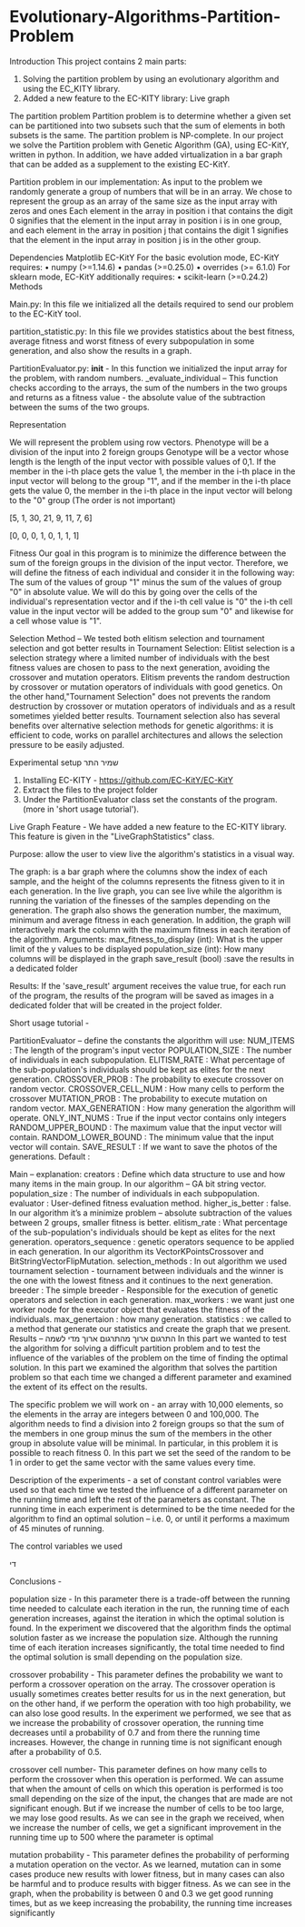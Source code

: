 # Evolutionary-Algorithms-Partition-Problem
Introduction 
This project contains 2 main parts:
1. Solving the partition problem by using an evolutionary algorithm and using the EC_KITY library.
2. Added a new feature to the EC-KITY library: Live graph

The partition problem
Partition problem is to determine whether a given set can be partitioned into two subsets such that the sum of elements in both subsets is the same. 
The partition problem is NP-complete.
In our project we solve the Partition problem with Genetic Algorithm (GA), using EC-KitY, written in python.
In addition, we have added virtualization in a bar graph that can be added as a supplement to the existing EC-KitY.









Partition problem in our implementation:
As input to the problem we randomly generate a group of numbers that will be in an array. We chose to represent the group as an array of the same size as the input array with zeros and ones Each element in the array in position i that contains the digit 0 signifies that the element in the input array in position i is in one group, and each element in the array in position j that contains the digit 1 signifies that the element in the input array in position j is in the other group.


Dependencies
Matplotlib
EC-KitY
For the basic evolution mode, EC-KitY requires:
•	numpy (>=1.14.6)
•	pandas (>=0.25.0)
•	overrides (>= 6.1.0)
For sklearn mode, EC-KitY additionally requires:
•	scikit-learn (>=0.24.2)
Methods

Main.py:
In this file we initialized all the details required to send our problem to the EC-KitY tool. 

partition_statistic.py:
In this file we provides statistics about the best fitness, average fitness and worst fitness of every subpopulation in some generation, and also show the results in a graph.

PartitionEvaluator.py:
__init__ - In this function we initialized the input array for the problem, with random numbers.
_evaluate_individual – This function checks according to the arrays, the sum of the numbers in the two groups and returns as a fitness value - the absolute value of the subtraction between the sums of the two groups.







Representation

We will represent the problem using row vectors.
Phenotype will be a division of the input into 2 foreign groups
Genotype will be a vector whose length is the length of the input vector with possible values of 0,1. If the member in the i-th place gets the value 1, the member in the i-th place in the input vector will belong to the group "1", and if the member in the i-th place gets the value 0, the member in the i-th place in the input vector will belong to the "0" group (The order is not important)


[5, 1, 30, 21, 9, 11, 7, 6]
		


[0, 0, 0, 1, 0, 1, 1, 1]

Fitness
Our goal in this program is to minimize the difference between the sum of the foreign groups in the division of the input vector. Therefore, we will define the fitness of each individual and consider it in the following way:
The sum of the values of group "1" minus the sum of the values of group "0" in absolute value.
We will do this by going over the cells of the individual's representation vector and if the i-th cell value is "0" the i-th cell value in the input vector will be added to the group sum "0" and likewise for a cell whose value is "1".
 

Selection Method – 
We tested both elitism selection and tournament selection and got better results in Tournament Selection:
Elitist selection is a selection strategy where a limited number of individuals with the best fitness values are chosen to pass to the next generation, avoiding the crossover and mutation operators. Elitism prevents the random destruction by crossover or mutation operators of individuals with good genetics. On the other hand,"Tournament Selection" does not prevents the random destruction by crossover or mutation operators of individuals and as a result sometimes yielded better results.
Tournament selection also has several benefits over alternative selection methods for genetic algorithms: it is efficient to code, works on parallel architectures and allows the selection pressure to be easily adjusted.








Experimental setup
שמיר התר
 1. Installing EC-KITY - https://github.com/EC-KitY/EC-KitY
 2. Extract the files to the project folder
 3. Under the PartitionEvaluator class set the constants of the program. (more            in 'short usage tutorial').

Live Graph Feature -
We have added a new feature to the EC-KITY library.
This feature is given in the "LiveGraphStatistics" class.

Purpose: allow the user to view live the algorithm's statistics in a visual way.

The graph: is a bar graph where the columns show the index of each sample, and the height of the columns represents the fitness given to it in each generation.
In the live graph, you can see live while the algorithm is running the variation of the finesses of the samples depending on the generation. The graph also shows the generation number, the maximum, minimum and average fitness in each generation. In addition, the graph will interactively mark the column with the maximum fitness in each iteration of the algorithm. 
Arguments:
max_fitness_to_display (int): What is the upper limit of the y values to be displayed
population_size (int): How many columns will be displayed in the graph
save_result (bool) :save the results in a dedicated folder

Results:
If the 'save_result' argument receives the value true, for each run of the program, the results of the program will be saved as images in a dedicated folder that will be created in the project folder.
	






Short usage tutorial  - 

PartitionEvaluator – define the constants the algorithm will use:
	NUM_ITEMS :  The length of the program's input vector
POPULATION_SIZE : The number of individuals in each subpopulation.
ELITISM_RATE : What percentage of the sub-population's individuals should be kept as elites for the next generation.
CROSSOVER_PROB : The probability to execute crossover on random vector.
CROSSOVER_CELL_NUM : How many cells to perform the crossover
MUTATION_PROB : The probability to execute mutation on random vector.
MAX_GENERATION : How many generation the algorithm will operate.
ONLY_INT_NUMS : True if the input vector contains only integers
RANDOM_UPPER_BOUND : The maximum value that the input vector will contain.
RANDOM_LOWER_BOUND : The minimum value that the input vector will contain.
SAVE_RESULT : If we want to save the photos of the generations.
Default : 













Main – explanation:
creators :  Define which data structure to use and how many items in the main group. In our algorithm – GA bit string vector.
population_size : The number of individuals in each subpopulation.
evaluator : User-defined fitness evaluation method.
higher_is_better : false. In our algorithm it’s a minimize problem – absolute subtraction of the values between 2 groups, smaller fitness is better.
elitism_rate : What percentage of the sub-population's individuals should be kept as elites for the next generation.
operators_sequence : genetic operators sequence to be applied in each generation. In our algorithm its VectorKPointsCrossover and BitStringVectorFlipMutation.
selection_methods : In out algorithm we used tournament selection - tournament between individuals and the winner is the one with the lowest fitness and it continues to the next generation.
breeder : The simple breeder - Responsible for the execution of genetic operators and selection in each generation.
max_workers : we want just one worker node for the executor object that evaluates the fitness of the individuals.
max_genertaion : how many generation.
statistics : we called to a method that generate our statistics and create the graph that we present.
Results – 
התרגום ארוך מהתרגום ארוך מדי לשמה
In this part we wanted to test the algorithm for solving a difficult partition problem and to test the influence of the variables of the problem on the time of finding the optimal solution. In this part we examined the algorithm that solves the partition problem so that each time we changed a different parameter and examined the extent of its effect on the results.

The specific problem we will work on - an array with 10,000 elements, so the elements in the array are integers between 0 and 100,000. The algorithm needs to find a division into 2 foreign groups so that the sum of the members in one group minus the sum of the members in the other group in absolute value will be minimal. In particular, in this problem it is possible to reach fitness 0. In this part we set the seed of the random to be 1 in order to get the same vector with the same values every time.

Description of the experiments - a set of constant control variables were used so that each time we tested the influence of a different parameter on the running time and left the rest of the parameters as constant.
The running time in each experiment is determined to be the time needed for the algorithm to find an optimal solution – i.e. 0, or until it performs a maximum of 45 minutes of running.










The control variables we used

 


 
די




 



Conclusions -

population size - In this parameter there is a trade-off between the running time needed to calculate each iteration in the run, the running time of each generation increases, against the iteration in which the optimal solution is found. In the experiment we discovered that the algorithm finds the optimal solution faster as we increase the population size. Although the running time of each iteration increases significantly, the total time needed to find the optimal solution is small depending on the population size.

crossover probability - This parameter defines the probability we want to perform a crossover operation on the array. The crossover operation is usually sometimes creates better results for us in the next generation, but on the other hand, if we perform the operation with too high probability, we can also lose good results. In the experiment we performed, we see that as we increase the probability of crossover operation, the running time decreases until a probability of 0.7 and from there the running time increases. However, the change in running time is not significant enough after a probability of 0.5.

crossover cell number- This parameter defines on how many cells to perform the crossover when this operation is performed. We can assume that when the amount of cells on which this operation is performed is too small depending on the size of the input, the changes that are made are not significant enough. But if we increase the number of cells to be too large, we may lose good results. As we can see in the graph we received, when we increase the number of cells, we get a significant improvement in the running time up to 500 where the parameter is optimal

mutation probability - This parameter defines the probability of performing a mutation operation on the vector. As we learned, mutation can in some cases produce new results with lower fitness, but in many cases can also be harmful and to produce results with bigger fitness. As we can see in the graph, when the probability is between 0 and 0.3 we get good running times, but as we keep increasing the probability, the running time increases significantly
